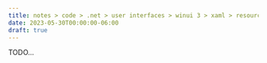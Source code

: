 ```yaml
---
title: notes > code > .net > user interfaces > winui 3 > xaml > resources > theme resources
date: 2023-05-30T00:00:00-06:00
draft: true
---
```


TODO...

